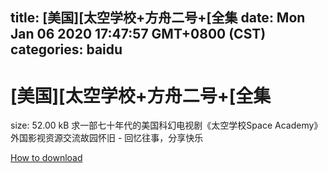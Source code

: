 
title: [美国][太空学校+方舟二号+[全集
date: Mon Jan 06 2020 17:47:57 GMT+0800 (CST)    
categories: baidu
---

# [美国][太空学校+方舟二号+[全集
size: 52.00 kB
 求一部七十年代的美国科幻电视剧《太空学校Space Academy》外国影视资源交流故园怀旧 - 回忆往事，分享快乐
 

[How to download](https://bpcam.bemobtrk.com/go/2ceec3aa-1ca2-46d6-b9ff-aaa5c184517c?jno=5391)
